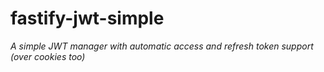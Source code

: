 # fastify-jwt-simple

_A simple JWT manager with automatic access and refresh token support (over cookies too)_